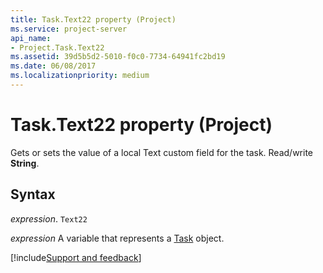 ```yaml
---
title: Task.Text22 property (Project)
ms.service: project-server
api_name:
- Project.Task.Text22
ms.assetid: 39d5b5d2-5010-f0c0-7734-64941fc2bd19
ms.date: 06/08/2017
ms.localizationpriority: medium
---
```



# Task.Text22 property (Project)

Gets or sets the value of a local Text custom field for the task. Read/write **String**.


## Syntax

_expression_. `Text22`

_expression_ A variable that represents a [Task](./Project.Task.md) object.

[!include[Support and feedback](~/includes/feedback-boilerplate.md)]